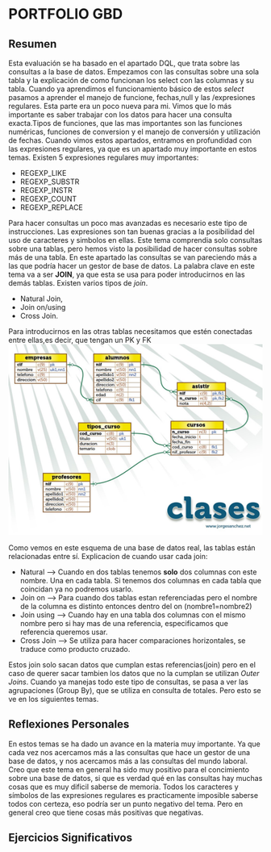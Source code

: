 # PORTFOLIO GBD
## Resumen
Esta evaluación se ha basado en el apartado DQL, que trata sobre las consultas a la base de datos. Empezamos con las consultas sobre una sola tabla y la explicación de como funcionan los select con las columnas y su tabla. Cuando ya aprendimos el funcionamiento básico de estos *select* pasamos a aprender el manejo de funcione, fechas,null y las /expresiones regulares. Esta parte era un poco nueva para mi. Vimos que lo más importante es saber trabajar con los datos para hacer una consulta exacta.Tipos de funciones, que las mas importantes son las funciones numéricas, funciones de conversion y el manejo de conversión y utilización de fechas.
Cuando vimos estos apartados, entramos en profundidad con las expresiones regulares, ya que es un apartado muy importante en estos temas. Existen 5 expresiones regulares muy importantes:
* REGEXP_LIKE
* REGEXP_SUBSTR
* REGEXP_INSTR
* REGEXP_COUNT
* REGEXP_REPLACE

Para hacer consultas un poco mas avanzadas es necesario este tipo de instrucciones. Las expresiones son tan buenas gracias a la posibilidad del uso de caracteres y simbolos en ellas. Este tema comprendia solo consultas sobre una tablas, pero hemos visto la posibilidad de hacer consultas sobre más de una tabla. En este apartado las consultas se van pareciendo más a las que podría hacer un gestor de base de datos. La palabra clave en este tema va a ser **JOIN**, ya que esta se usa para poder introducirnos en las demás tablas. Existen varios tipos de *join*.
* Natural Join, 
* Join on/using
* Cross Join.

Para introducirnos en las otras tablas necesitamos que estén conectadas entre ellas,es decir, que tengan un PK y FK
![](https://raw.githubusercontent.com/diegodom68/port-folioGBD-marzo/main/clases.jpg)

Como vemos en este esquema de una base de datos real, las tablas están relacionadas entre sí. Explicacion de cuando usar cada join:
* Natural -->   Cuando en dos tablas tenemos **solo** dos columnas con este nombre. Una en cada tabla. Si tenemos dos columnas en cada tabla que coincidan ya no podremos usarlo.
* Join on --> Para cuando dos tablas estan referenciadas pero el nombre de la columna es distinto entonces dentro del on (nombre1=nombre2)
* Join using --> Cuando hay en una tabla dos columnas con el mismo nombre pero si hay mas de una referencia, especificamos que referencia queremos usar.
* Cross Join --> Se utiliza para hacer comparaciones horizontales, se traduce como producto cruzado. 

Estos join solo sacan datos que cumplan estas referencias(join) pero en el caso de querer sacar tambien los datos que no la cumplan se utilizan *Outer Joins*. Cuando ya manejas todo este tipo de consultas, se pasa a ver las agrupaciones (Group By), que se utiliza en consulta de totales. Pero esto se ve en los siguientes temas.
## Reflexiones Personales
En estos temas se ha dado un avance en la materia muy importante. Ya que cada vez nos acercamos más a las consultas que hace un gestor de una base de datos, y nos acercamos más a las consultas del mundo laboral. Creo que este tema en general ha sido muy positivo para el concimiento sobre una base de datos, si que es verdad qué en las consultas hay muchas cosas que es muy dificil saberse de memoria. Todos los caracteres y símbolos de las expresiones regulares es practicamente imposible saberse todos con certeza, eso podría ser un punto negativo del tema. Pero en general creo que tiene cosas más positivas que negativas.
## Ejercicios Significativos

